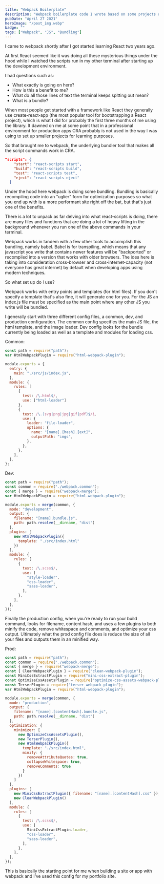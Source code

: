 ```yaml
---
title: "Webpack Boilerplate"
description: "Webpack boilerplate code I wrote based on some projects at my current job to try to speed things up"
pubDate: "April 27 2021"
heroImage: "/post_img.webp"
badge: ""
tags: ["Webpack", "JS", "Bundling"]
---
```


I came to webpack shortly after I got started learning React two years ago. 

At first React seemed like it was doing all these mysterious things under the hood while I watched the scripts run in my other terminal after starting up the development environment. 

I had questions such as:

- What exactly is going on here?
- How is this a benefit to me?
- What do all those lines of text the terminal keeps spitting out mean?
- What is a bundle?

When most people get started with a framework like React they generally use create-react-app (the most popular tool for bootstrapping a React project), which is what I did for probably the first three months of me using the library. It dawned on me at some point that in a professional environment for production apps CRA probably is not used in the way I was using to set up smaller projects for learning purposes. 

So that brought me to webpack, the underlying bundler tool that makes all the script commands work in CRA. 

```json
"scripts": {
    "start": "react-scripts start",
    "build": "react-scripts build",
    "test": "react-scripts test",
    "eject": "react-scripts eject"
  }
```

Under the hood here webpack is doing some bundling. Bundling is basically recompiling code into an "uglier" form for optimization purposes so what you end up with is a more performant site right off the bat, but that's just one of the benefits.

There is a lot to unpack as far delving into what react-scripts is doing, there are many files and functions that are doing a lot of heavy lifting in the background whenever you run one of the above commands in your terminal. 

Webpack works in tandem with a few other tools to accomplish this bundling, namely babel. Babel is for transpiling, which means that any javascript you write that contains newer features will be "backported" or recompiled into a version that works with older browsers. The idea here is taking into consideration cross-browser and cross-internet-capacity (not everyone has great internet) by default when developing apps using modern techniques.

So what set up do I use? 

Webpack works with entry points and templates (for html files). If you don't specify a template that's also fine, it will generate one for you. For the JS an index.js file must be specified as the main point where any other JS you write will be bundled. 

I generally start with three different config files, a common, dev, and production configuration. The common config specifies the main JS file, the html template, and the image loader. Dev config looks for the bundle currently being loaded as well as a template and modules for loading css. 

Common:
```js
const path = require("path");
var HtmlWebpackPlugin = require("html-webpack-plugin");

module.exports = {
  entry: {
    main: "./src/js/index.js",
  },
  module: {
    rules: [
      {
        test: /\.html$/,
        use: ["html-loader"]
      },
      {
        test: /\.(svg|png|jpg|gif|pdf)$/i,
        use: {
          loader: "file-loader",
          options: {
            name: "[name].[hash].[ext]",
            outputPath: "imgs",
          },
        },
      },
    ],
  },
};
```
Dev:
```js
const path = require("path");
const common = require("./webpack.common");
const { merge } = require("webpack-merge");
var HtmlWebpackPlugin = require("html-webpack-plugin");

module.exports = merge(common, {
  mode: "development",
  output: {
    filename: "[name].bundle.js",
    path: path.resolve(__dirname, "dist")
  },
  plugins: [
    new HtmlWebpackPlugin({
      template: "./src/index.html"
    })
  ],
  module: {
    rules: [
      {
        test: /\.scss$/,
        use: [
          "style-loader",
          "css-loader",
          "sass-loader",
        ],
      },
    ],
  },
});
```

Finally the production config, when you're ready to run your build command, looks for filename, content hash, and uses a few plugins to both minify the code, remove whitespace and comments, and optimize your css output. Ultimately what the prod config file does is reduce the size of all your files and outputs them in an minified way. 

Prod: 
```js
const path = require("path");
const common = require("./webpack.common");
const { merge } = require("webpack-merge");
const { CleanWebpackPlugin } = require("clean-webpack-plugin");
const MiniCssExtractPlugin = require("mini-css-extract-plugin");
const OptimizeCssAssetsPlugin = require("optimize-css-assets-webpack-plugin");
const TerserPlugin = require("terser-webpack-plugin");
var HtmlWebpackPlugin = require("html-webpack-plugin");

module.exports = merge(common, {
  mode: "production",
  output: {
    filename: "[name].[contentHash].bundle.js",
    path: path.resolve(__dirname, "dist")
  },
  optimization: {
    minimizer: [
      new OptimizeCssAssetsPlugin(),
      new TerserPlugin(),
      new HtmlWebpackPlugin({
        template: "./src/index.html",
        minify: {
          removeAttributeQuotes: true,
          collapseWhitespace: true,
          removeComments: true
        }
      })
    ]
  },
  plugins: [
    new MiniCssExtractPlugin({ filename: "[name].[contentHash].css" }),
    new CleanWebpackPlugin()
  ],
  module: {
    rules: [
      {
        test: /\.scss$/,
        use: [
          MiniCssExtractPlugin.loader, 
          "css-loader", 
          "sass-loader",
        ],
      },
    ],
  },
});
```

This is basically the starting point for me when building a site or app with webpack and I've used this config for my portfolio site.

